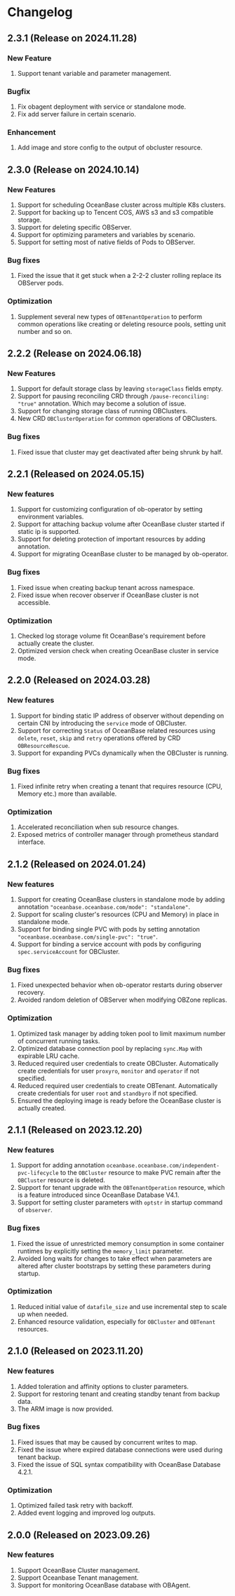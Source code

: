 # Changelog

## 2.3.1 (Release on 2024.11.28)

### New Feature
1. Support tenant variable and parameter management.

### Bugfix
1. Fix obagent deployment with service or standalone mode.
2. Fix add server failure in certain scenario.

### Enhancement
1. Add image and store config to the output of obcluster resource.

## 2.3.0 (Release on 2024.10.14)

### New Features

1. Support for scheduling OceanBase cluster across multiple K8s clusters.
2. Support for backing up to Tencent COS, AWS s3 and s3 compatible storage.
3. Support for deleting specific OBServer.
4. Support for optimizing parameters and variables by scenario.
5. Support for setting most of native fields of Pods to OBServer.

### Bug fixes

1. Fixed the issue that it get stuck when a 2-2-2 cluster rolling replace its OBServer pods.

### Optimization

1. Supplement several new types of `OBTenantOperation` to perform common operations like creating or deleting resource pools, setting unit number and so on.

## 2.2.2 (Release on 2024.06.18)

### New Features

1. Support for default storage class by leaving `storageClass` fields empty. 
2. Support for pausing reconciling CRD through `/pause-reconciling: "true"` annotation. Which may become a solution of issue. 
3. Support for changing storage class of running OBClusters. 
4. New CRD `OBClusterOperation` for common operations of OBClusters. 

### Bug fixes

1. Fixed issue that cluster may get deactivated after being shrunk by half.

## 2.2.1 (Released on 2024.05.15)

### New features

1. Support for customizing configuration of ob-operator by setting environment variables.
2. Support for attaching backup volume after OceanBase cluster started if static ip is supported.
3. Support for deleting protection of important resources by adding annotation.
4. Support for migrating OceanBase cluster to be managed by ob-operator.

### Bug fixes

1. Fixed issue when creating backup tenant across namespace.
2. Fixed issue when recover observer if OceanBase cluster is not accessible.

### Optimization

1. Checked log storage volume fit OceanBase's requirement before actually create the cluster.
2. Optimized version check when creating OceanBase cluster in service mode.

## 2.2.0 (Released on 2024.03.28)

### New features

1. Support for binding static IP address of observer without depending on certain CNI by introducing the `service` mode of OBCluster.
2. Support for correcting `Status` of OceanBase related resources using `delete`, `reset`, `skip` and `retry` operations offered by CRD `OBResourceRescue`.
3. Support for expanding PVCs dynamically when the OBCluster is running.

### Bug fixes

1. Fixed infinite retry when creating a tenant that requires resource (CPU, Memory etc.) more than available.

### Optimization

1. Accelerated reconciliation when sub resource changes.
2. Exposed metrics of controller manager through prometheus standard interface.

## 2.1.2 (Released on 2024.01.24)

### New features

1. Support for creating OceanBase clusters in standalone mode by adding annotation `"oceanbase.oceanbase.com/mode": "standalone"`.
2. Support for scaling cluster's resources (CPU and Memory) in place in standalone mode.
3. Support for binding single PVC with pods by setting annotation `"oceanbase.oceanbase.com/single-pvc": "true"`.
4. Support for binding a service account with pods by configuring `spec.serviceAccount` for OBCluster.

### Bug fixes

1. Fixed unexpected behavior when ob-operator restarts during observer recovery.
2. Avoided random deletion of OBServer when modifying OBZone replicas.

### Optimization

1. Optimized task manager by adding token pool to limit maximum number of concurrent running tasks.
2. Optimized database connection pool by replacing `sync.Map` with expirable LRU cache.
3. Reduced required user credentials to create OBCluster. Automatically create credentials for user `proxyro`, `monitor` and `operator` if not specified.
4. Reduced required user credentials to create OBTenant. Automatically create credentials for user `root` and `standbyro` if not specified.
5. Ensured the deploying image is ready before the OceanBase cluster is actually created.

## 2.1.1 (Released on 2023.12.20)

### New features

1. Support for adding annotation `oceanbase.oceanbase.com/independent-pvc-lifecycle` to the `OBCluster` resource to make PVC remain after the `OBCluster` resource is deleted.
2. Support for tenant upgrade with the `OBTenantOperation` resource, which is a feature introduced since OceanBase Database V4.1.
3. Support for setting cluster parameters with `optstr` in startup command of `observer`.

### Bug fixes

1. Fixed the issue of unrestricted memory consumption in some container runtimes by explicitly setting the `memory_limit` parameter.
2. Avoided long waits for changes to take effect when parameters are altered after cluster bootstraps by setting these parameters during startup.

### Optimization

1. Reduced initial value of `datafile_size` and use incremental step to scale up when needed.
2. Enhanced resource validation, especially for `OBCluster` and `OBTenant` resources.

## 2.1.0 (Released on 2023.11.20)

### New features

1. Added toleration and affinity options to cluster parameters.
2. Support for restoring tenant and creating standby tenant from backup data.
3. The ARM image is now provided.

### Bug fixes

1. Fixed issues that may be caused by concurrent writes to map.
2. Fixed the issue where expired database connections were used during tenant backup.
3. Fixed the issue of SQL syntax compatibility with OceanBase Database 4.2.1.

### Optimization

1. Optimized failed task retry with backoff.
2. Added event logging and improved log outputs.

## 2.0.0 (Released on 2023.09.26)

### New features

1. Support OceanBase Cluster management.
2. Support Oceanbase Tenant management.
3. Support for monitoring OceanBase database with OBAgent.
